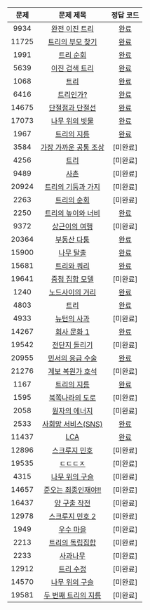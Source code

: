 | 문제 | 문제 제목 | 정답 코드 |
| :--: | :--: | :--: |
| 9934 | [완전 이진 트리](https://www.acmicpc.net/problem/9934)| [완료](./solutions/9934.cpp) |
| 11725 | [트리의 부모 찾기](https://www.acmicpc.net/problem/11725)| [완료](./solutions/11725.cpp) |
| 1991 | [트리 순회](https://www.acmicpc.net/problem/1991)| [완료](./solutions/1991.cpp) |
| 5639 | [이진 검색 트리](https://www.acmicpc.net/problem/5639)| [완료](./solutions/5639.cpp) |
| 1068 | [트리](https://www.acmicpc.net/problem/1068)| [완료](./solutions/1068.cpp) |
| 6416 | [트리인가?](https://www.acmicpc.net/problem/6416)| [완료](./solutions/6416.cpp) |
| 14675 | [단절점과 단절선](https://www.acmicpc.net/problem/14675)| [완료](./solutions/14675.cpp) |
| 17073 | [나무 위의 빗물](https://www.acmicpc.net/problem/17073)| [완료](./solutions/17073.cpp) |
| 1967 | [트리의 지름](https://www.acmicpc.net/problem/1967)| [완료](./solutions/1967.cpp) |
| 3584 | [가장 가까운 공통 조상](https://www.acmicpc.net/problem/3584)| [미완료] |
| 4256 | [트리](https://www.acmicpc.net/problem/4256)| [미완료] |
| 9489 | [사촌](https://www.acmicpc.net/problem/9489)| [미완료] |
| 20924 | [트리의 기둥과 가지](https://www.acmicpc.net/problem/20924)| [미완료] |
| 2263 | [트리의 순회](https://www.acmicpc.net/problem/2263)| [미완료] |
| 2250 | [트리의 높이와 너비](https://www.acmicpc.net/problem/2250)| [완료](./solutions/2250.cpp) |
| 9372 | [상근이의 여행](https://www.acmicpc.net/problem/9372)| [미완료] |
| 20364 | [부동산 다툼](https://www.acmicpc.net/problem/20364)| [완료](./solutions/20364.cpp) |
| 15900 | [나무 탈출](https://www.acmicpc.net/problem/15900)| [완료](./solutions/15900.cpp) |
| 15681 | [트리와 쿼리](https://www.acmicpc.net/problem/15681)| [완료](./solutions/15681.cpp) |
| 19641 | [중첩 집합 모델](https://www.acmicpc.net/problem/19641)| [미완료] |
| 1240 | [노드사이의 거리](https://www.acmicpc.net/problem/1240)| [완료](./solutions/1240.cpp) |
| 4803 | [트리](https://www.acmicpc.net/problem/4803)| [완료](./solutions/4803.cpp) |
| 4933 | [뉴턴의 사과](https://www.acmicpc.net/problem/4933)| [미완료] |
| 14267 | [회사 문화 1](https://www.acmicpc.net/problem/14267)| [완료](./solutions/14267.cpp) |
| 19542 | [전단지 돌리기](https://www.acmicpc.net/problem/19542)| [미완료] |
| 20955 | [민서의 응급 수술](https://www.acmicpc.net/problem/20955)| [완료](./solutions/20955.cpp) |
| 21276 | [계보 복원가 호석](https://www.acmicpc.net/problem/21276)| [미완료] |
| 1167 | [트리의 지름](https://www.acmicpc.net/problem/1167)| [완료](./solutions/1167.cpp) |
| 1595 | [북쪽나라의 도로](https://www.acmicpc.net/problem/1595)| [미완료] |
| 2058 | [원자의 에너지](https://www.acmicpc.net/problem/2058)| [미완료] |
| 2533 | [사회망 서비스(SNS)](https://www.acmicpc.net/problem/2533)| [완료](./solutions/2533.cpp) |
| 11437 | [LCA](https://www.acmicpc.net/problem/11437)| [완료](./solutions/11437.cpp) |
| 12896 | [스크루지 민호](https://www.acmicpc.net/problem/12896)| [미완료] |
| 19535 | [ㄷㄷㄷㅈ](https://www.acmicpc.net/problem/19535)| [미완료] |
| 4315 | [나무 위의 구슬](https://www.acmicpc.net/problem/4315)| [미완료] |
| 14657 | [준오는 최종인재야!!](https://www.acmicpc.net/problem/14657)| [미완료] |
| 16437 | [양 구출 작전](https://www.acmicpc.net/problem/16437)| [미완료] |
| 12978 | [스크루지 민호 2](https://www.acmicpc.net/problem/12978)| [미완료] |
| 1949 | [우수 마을](https://www.acmicpc.net/problem/1949)| [미완료] |
| 2213 | [트리의 독립집합](https://www.acmicpc.net/problem/2213)| [미완료] |
| 2233 | [사과나무](https://www.acmicpc.net/problem/2233)| [미완료] |
| 12912 | [트리 수정](https://www.acmicpc.net/problem/12912)| [미완료] |
| 14570 | [나무 위의 구슬](https://www.acmicpc.net/problem/14570)| [미완료] |
| 19581 | [두 번째 트리의 지름](https://www.acmicpc.net/problem/19581)| [미완료] |
